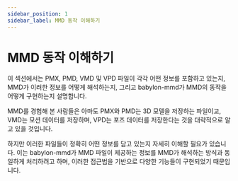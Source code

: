 ```yaml
---
sidebar_position: 1
sidebar_label: MMD 동작 이해하기
---
```


# MMD 동작 이해하기

이 섹션에서는 PMX, PMD, VMD 및 VPD 파일이 각각 어떤 정보를 포함하고 있는지, MMD가 이러한 정보를 어떻게 해석하는지, 그리고 babylon-mmd가 MMD의 동작을 어떻게 구현하는지 설명합니다.

MMD를 경험해 본 사람들은 아마도 PMX와 PMD는 3D 모델을 저장하는 파일이고, VMD는 모션 데이터를 저장하며, VPD는 포즈 데이터를 저장한다는 것을 대략적으로 알고 있을 것입니다.

하지만 이러한 파일들이 정확히 어떤 정보를 담고 있는지 자세히 이해할 필요가 있습니다.
이는 babylon-mmd가 MMD 파일이 제공하는 정보를 MMD가 해석하는 방식과 동일하게 처리하려고 하며, 이러한 접근법을 기반으로 다양한 기능들이 구현되었기 때문입니다.
